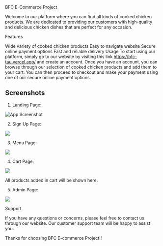 BFC E-Commerce Project

Welcome to our platform where you can find all kinds of cooked chicken products. We are dedicated to providing our customers with high-quality and delicious chicken dishes that are perfect for any occasion.

Features

Wide variety of cooked chicken products
Easy to navigate website
Secure online payment options
Fast and reliable delivery
Usage
To start using our platform, simply go to our website by visiting this link https://bfc-tau.vercel.app/ and create an account. Once you have an account, you can browse through our selection of cooked chicken products and add them to your cart. You can then proceed to checkout and make your payment using one of our secure online payment options.

## Screenshots

1. Landing Page:

![App Screenshot](https://i.ibb.co/3TbKhCz/Screenshot-2023-01-31-173005.png)

2. Sign Up Page:

![](https://i.ibb.co/dQhbVL3/Screenshot-2023-01-31-173747.png)

3.  Menu Page:

![](https://i.ibb.co/mvftTzQ/Screenshot-2023-01-31-173405.png)


4. Cart Page:

![](https://i.ibb.co/kXnghjT/Screenshot-2023-01-31-173547.png)

All products added in cart will be shown here.

5. Admin Page:

![](https://i.ibb.co/nCVt3HG/Screenshot-2023-01-31-173636.png)


Support

If you have any questions or concerns, please feel free to contact us through our website. Our customer support team will be happy to assist you.

Thanks for choosing BFC E-commerce Project!!



